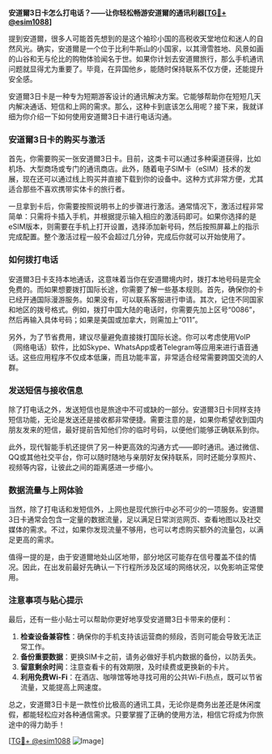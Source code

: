 **安道爾3日卡怎么打电话？——让你轻松畅游安道爾的通讯利器[[TG💪+ @esim1088](https://t.me/s/esim1088)]**

提到安道爾，很多人可能首先想到的是这个袖珍小国的高税收天堂地位和迷人的自然风光。确实，安道爾是一个位于比利牛斯山的小国家，以其滑雪胜地、风景如画的山谷和无与伦比的购物体验闻名于世。如果你计划去安道爾旅行，那么手机通讯问题就显得尤为重要了。毕竟，在异国他乡，能随时保持联系不仅方便，还能提升安全感。

安道爾3日卡是一种专为短期游客设计的通讯解决方案。它能够帮助你在短短几天内解决通话、短信和上网的需求。那么，这种卡到底该怎么用呢？接下来，我就详细为你介绍一下如何使用安道爾3日卡进行电话沟通。

### 安道爾3日卡的购买与激活

首先，你需要购买一张安道爾3日卡。目前，这类卡可以通过多种渠道获得，比如机场、大型商场或专门的通讯商店。此外，随着电子SIM卡（eSIM）技术的发展，现在还可以通过线上购买并直接下载到你的设备中。这种方式非常方便，尤其适合那些不喜欢携带实体卡的旅行者。

一旦拿到卡后，你需要按照说明书上的步骤进行激活。通常情况下，激活过程非常简单：只需将卡插入手机，并根据提示输入相应的激活码即可。如果你选择的是eSIM版本，则需要在手机上打开设置，选择添加新号码，然后按照屏幕上的指示完成配置。整个激活过程一般不会超过几分钟，完成后你就可以开始使用了。

### 如何拨打电话

安道爾3日卡支持本地通话，这意味着当你在安道爾境内时，拨打本地号码是完全免费的。而如果想要拨打国际长途，你需要了解一些基本规则。首先，确保你的卡已经开通国际漫游服务。如果没有，可以联系客服进行申请。其次，记住不同国家和地区的拨号格式。例如，拨打中国大陆的电话时，你需要先加上区号“0086”，然后再输入具体号码；如果是美国或加拿大，则需加上“011”。

另外，为了节省费用，建议尽量避免直接拨打国际长途。你可以考虑使用VoIP（网络电话）软件，比如Skype、WhatsApp或者Telegram等应用来进行语音通话。这些应用程序不仅成本低廉，而且功能丰富，非常适合经常需要跨国交流的人群。

### 发送短信与接收信息

除了打电话之外，发送短信也是旅途中不可或缺的一部分。安道爾3日卡同样支持短信功能，无论是发送还是接收都非常便捷。需要注意的是，如果你希望收到国内朋友发来的短信，最好提前告知他们你的临时号码，以便他们能够正确联系到你。

此外，现代智能手机还提供了另一种更高效的沟通方式——即时通讯。通过微信、QQ或其他社交平台，你可以随时随地与亲朋好友保持联系，同时还能分享照片、视频等内容，让彼此之间的距离感进一步缩小。

### 数据流量与上网体验

当然，除了打电话和发短信外，上网也是现代旅行中必不可少的一项服务。安道爾3日卡通常会包含一定量的数据流量，足以满足日常浏览网页、查看地图以及社交媒体的需求。不过，如果你发现流量不够用，也可以考虑购买额外的流量包，以满足更高的需求。

值得一提的是，由于安道爾地处山区地带，部分地区可能存在信号覆盖不佳的情况。因此，在出发前最好先确认一下行程所涉及区域的网络状况，以免影响正常使用。

### 注意事项与贴心提示

最后，还有一些小贴士可以帮助你更好地享受安道爾3日卡带来的便利：

1. **检查设备兼容性**：确保你的手机支持该运营商的频段，否则可能会导致无法正常工作。
2. **备份重要数据**：更换SIM卡之前，请务必做好手机内数据的备份，以防丢失。
3. **留意剩余时间**：注意查看卡的有效期限，及时续费或更换新的卡片。
4. **利用免费Wi-Fi**：在酒店、咖啡馆等地寻找可用的公共Wi-Fi热点，既可以节省流量，又能提高上网速度。

总之，安道爾3日卡是一款性价比极高的通讯工具，无论你是商务出差还是休闲度假，都能轻松应对各种通信需求。只要掌握了正确的使用方法，相信它将成为你旅途中的得力助手！

[[TG💪+ @esim1088](https://t.me/s/esim1088) ![Image](https://i.postimg.cc/4NQfJmqS/Snipaste-2025-05-13-00-14-12.png)]